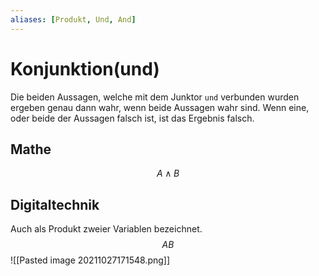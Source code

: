 ```yaml
---
aliases: [Produkt, Und, And]
---
```

# Konjunktion(und)
Die beiden Aussagen, welche mit dem Junktor `und` verbunden wurden ergeben genau dann wahr, wenn beide Aussagen wahr sind. Wenn eine, oder beide der Aussagen falsch ist, ist das Ergebnis falsch.
## Mathe
$$A\wedge B$$
## Digitaltechnik
Auch als Produkt zweier Variablen bezeichnet.
$$AB$$
![[Pasted image 20211027171548.png]]